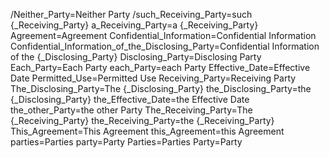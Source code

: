 /Neither_Party=Neither <span class="definedterm">Party</span>
/such_Receiving_Party=such {_Receiving_Party}
a_Receiving_Party=a {_Receiving_Party}
Agreement=<span class="definedterm">Agreement</span>
Confidential_Information=<span class="definedterm">Confidential Information</span>
Confidential_Information_of_the_Disclosing_Party=<span class="definedterm">Confidential Information</span> of the {_Disclosing_Party}
Disclosing_Party=<span class="definedterm">Disclosing Party</span>
Each_Party=Each <span class="definedterm">Party</span>
each_Party=each <span class="definedterm">Party</span>
Effective_Date=<span class="definedterm">Effective Date</span>
Permitted_Use=<span class="definedterm">Permitted Use</span>
Receiving_Party=<span class="definedterm">Receiving Party</span>
The_Disclosing_Party=The {_Disclosing_Party}
the_Disclosing_Party=the {_Disclosing_Party}
the_Effective_Date=the <span class="definedterm">Effective Date</span>
the_other_Party=the other <span class="definedterm">Party</span>
The_Receiving_Party=The {_Receiving_Party}
the_Receiving_Party=the {_Receiving_Party}
This_Agreement=This <span class="definedterm">Agreement</span>
this_Agreement=this <span class="definedterm">Agreement</span>
parties=<span class="definedterm">Parties</span>
party=<span class="definedterm">Party</span>
Parties=<span class="definedterm">Parties</span>
Party=<span class="definedterm">Party</span>